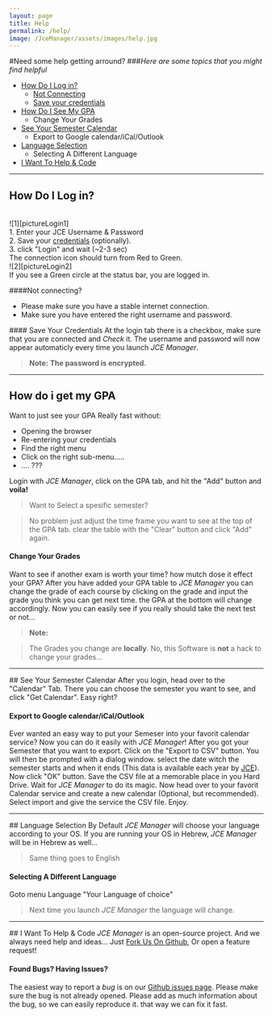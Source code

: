 ```yaml
---
layout: page
title: Help
permalink: /help/
image: /JceManager/assets/images/help.jpg
---
```


#Need some help getting arround?
###*Here are some topics that you might find helpful*



-  [How Do I Log in?][connect]
	-  <a href="#notConnecting">Not Connecting</a>
	-  <a href="#credentials">Save your credentials</a>
-  [How Do I See My GPA][GPA]
	-  Change Your Grades
-  [See Your Semester Calendar][cal]
	-  Export to Google calendar/iCal/Outlook
-  [Language Selection][loco]
	-  Selecting A Different Language
-  [I Want To Help & Code][fork]



---
## <a name="connect"></a><i class="fa fa-sign-in"></i> How Do I Log in?
<br/>
![1][pictureLogin1]
<br/>
1. Enter your JCE Username & Password
<br/>
2. Save your <a href="#credentials">credentials</a> (optionally).
<br/>
3. click "Login" and wait (~2-3 sec)
<br/>
The connection icon should turn from Red to Green.
<br/>
![2][pictureLogin2]
<br/>
If you see a Green circle at the status bar, you are logged in.

####<a name="notConnecting"/><i class="fa fa-chain-broken"></i>Not connecting?

 - Please make sure you have a stable internet connection.
 - Make sure you have entered the right username and password.

####<a name="credentials"/><i class="fa fa-floppy-o"></i> Save Your Credentials
At the login tab there is a checkbox, make sure that you are connected and *Check* it.
The username and password will now appear automaticly every time you launch *JCE Manager*.

>**Note:** <b>The password is encrypted.</b>

---

## <a name="GPA"></a><i class="fa fa-file"></i> How do i get my GPA
Want to just see your GPA Really fast without: 

 - Opening the browser
 - Re-entering your credentials 
 - Find the right menu
 - Click on the right sub-menu.....
 - .... ???

Login with *JCE Manager*, click on the GPA tab, and hit the "Add" button and **voila!**
>Want to Select a spesific semester? 

>No problem just adjust the time frame you want to see at the top of the GPA tab. clear the table with the
>"Clear" button and click "Add" again.

#### <i class="fa fa-search"></i> Change Your Grades
Want to see if another exam is worth your time? how mutch dose it effect your GPA?
After you have added your GPA table to *JCE Manager* you can change the grade of each course by clicking on the grade and input the grade you think you can get next time. the GPA at the bottom will change accordingly.
Now you can easily see if you really should take the next test or not...

>**Note:**

>The Grades you change are **locally**. No, this Software is **not** a hack to change your grades...

---

##<a name="cal"></a> <i class="fa fa-calendar"></i> See Your Semester Calendar
After you login, head over to the "Calendar" Tab.
There you can choose the semester you want to see, and click "Get Calendar".
Easy right?

#### <i class="fa fa-share"></i> Export to Google calendar/iCal/Outlook
Ever wanted an easy way to put your Semeser into your favorit calendar service?
Now you can do it easily with *JCE Manager*!
After you got your Semester that you want to export. Click on the "Export to CSV" button. You will then be prompted with a dialog window.
select the date witch the semester starts and when it ends (This data is available each year by [JCE][jce]). Now click "OK" button. Save the CSV file at a memorable place in you Hard Drive. Wait for *JCE Manager* to do its magic.
Now head over to your favorit Calendar service and create a new calendar (Optional, but recommended).
Select import and give the service the CSV file.
Enjoy.

---

##<a name="loco"></a> <i class="fa fa-globe"></i> Language Selection
By Default *JCE Manager* will choose your language according to your OS. 
If you are running your OS in Hebrew, *JCE Manager* will be in Hebrew as well... 
> Same thing goes to English

#### <i class="fa fa-globe"></i> Selecting A Different Language
Goto menu <i class="fa fa-arrow-right"></i> Language <i class="fa fa-arrow-right"></i> "Your Language of choice"
>Next time you launch *JCE Manager* the language will change.

---

##<a name="fork"></a> <i class="fa fa-github"></i> I Want To Help & Code
*JCE Manager* is an open-source project. And we always need help and ideas...
Just [<i class="fa fa-code-fork"></i>Fork Us On Github][git], Or open a feature request!

#### <i class="fa fa-bug"></i> Found Bugs? Having Issues?
The easiest way to report a *bug* is on our [<i class="fa fa-github"></i> Github issues page][gitbug].
Please make sure the bug is not already opened. Please add as much information about the bug, so we can easily reproduce it. that way we can fix it fast.

[connect]: #connect
[GPA]: #GPA
[cal]: #cal 
[loco]: #loco
[fork]: #fork
[git]: https://github.com/liranbg/JceManager
[gitbug]: https://github.com/liranbg/JceManager/issues/new
[jce]: http://www.jce.ac.il/
[pictureLogin1]: ./assets/images/helpEnd/login1.png
[pictureLogin2]: ./assets/images/helpEnd/login2.png
[pictureGPA1]: ./assets/images/helpEnd/gpa1.png
[pictureGPA2]: ./assets/images/helpEnd/gpa2.png
[pictureGPA3]: ./assets/images/helpEnd/gpa3.png
[pictureLang1]: ./assets/images/helpEnd/langchange1.png
[pictureLang2]: ./assets/images/helpEnd/langchange2.png
[pictureLang3]: ./assets/images/helpEnd/langchange3.png
[pictureCal1]: ./assets/images/helpEnd/cal1.png
[pictureCal2]: ./assets/images/helpEnd/cal2.png
[pictureCalExpo1]: ./assets/images/helpEnd/calexpo1.png
[pictureCalExpo2]: ./assets/images/helpEnd/calexpo2.png
[pictureHowTo]: ./assets/images/helpEnd/howto.png
[pictureAbout]: ./assets/images/helpEnd/about.png